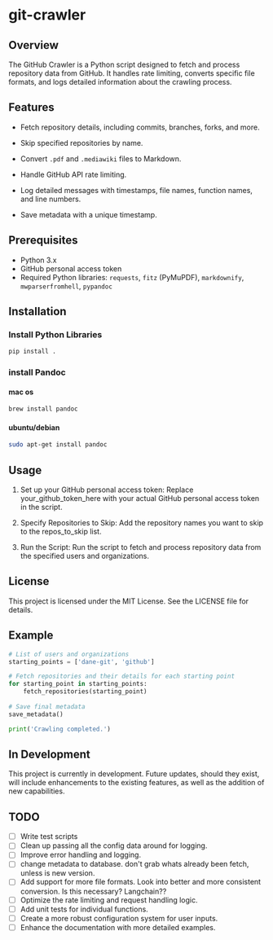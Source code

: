 # git-crawler

## Overview

The GitHub Crawler is a Python script designed to fetch and process repository data from GitHub. It handles rate limiting, converts specific file formats, and logs detailed information about the crawling process. 

## Features

- Fetch repository details, including commits, branches, forks, and more.
- Skip specified repositories by name.
- Convert `.pdf` and `.mediawiki` files to Markdown.

- Handle GitHub API rate limiting.
- Log detailed messages with timestamps, file names, function names, and line numbers.
- Save metadata with a unique timestamp.

## Prerequisites

- Python 3.x
- GitHub personal access token
- Required Python libraries: `requests`, `fitz` (PyMuPDF), `markdownify`, `mwparserfromhell`, `pypandoc`

## Installation

### Install Python Libraries

```sh
pip install .
```

### install Pandoc
#### mac os
```sh
brew install pandoc

```

#### ubuntu/debian
```sh
sudo apt-get install pandoc
```

## Usage

1. Set up your GitHub personal access token:
Replace your_github_token_here with your actual GitHub personal access token in the script.

2. Specify Repositories to Skip:
Add the repository names you want to skip to the repos_to_skip list.

3. Run the Script:
Run the script to fetch and process repository data from the specified users and organizations.


## License
This project is licensed under the MIT License. See the LICENSE file for details.

## Example 
```py
# List of users and organizations
starting_points = ['dane-git', 'github']

# Fetch repositories and their details for each starting point
for starting_point in starting_points:
    fetch_repositories(starting_point)
    
# Save final metadata
save_metadata()

print('Crawling completed.')
```
## In Development
This project is currently in development. Future updates, should they exist, will include enhancements to the existing features, as well as the addition of new capabilities.

## TODO
- [ ] Write test scripts
- [ ] Clean up passing all the config data around for logging.
- [ ] Improve error handling and logging.
- [ ] change metadata to database. don't grab whats already been fetch, unless is new version.
- [ ] Add support for more file formats. Look into better and more consistent conversion. Is this necessary? Langchain??
- [ ] Optimize the rate limiting and request handling logic.
- [ ] Add unit tests for individual functions.
- [ ] Create a more robust configuration system for user inputs.
- [ ] Enhance the documentation with more detailed examples.
